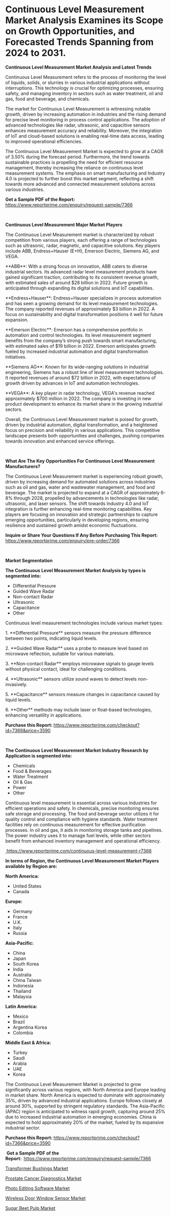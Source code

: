 <p><h1>Continuous Level Measurement Market Analysis Examines its Scope on Growth Opportunities, and Forecasted Trends Spanning from 2024 to 2031.</h1></p><p><strong>Continuous Level Measurement Market Analysis and Latest Trends</strong></p>
<p><p>Continuous Level Measurement refers to the process of monitoring the level of liquids, solids, or slurries in various industrial applications without interruptions. This technology is crucial for optimizing processes, ensuring safety, and managing inventory in sectors such as water treatment, oil and gas, food and beverage, and chemicals. </p><p>The market for Continuous Level Measurement is witnessing notable growth, driven by increasing automation in industries and the rising demand for precise level monitoring in process control applications. The adoption of advanced technologies like radar, ultrasonic, and capacitive sensors enhances measurement accuracy and reliability. Moreover, the integration of IoT and cloud-based solutions is enabling real-time data access, leading to improved operational efficiencies.</p><p>The Continuous Level Measurement Market is expected to grow at a CAGR of 3.50% during the forecast period. Furthermore, the trend towards sustainable practices is propelling the need for efficient resource management, thereby increasing the reliance on continuous level measurement systems. The emphasis on smart manufacturing and Industry 4.0 is projected to further boost this market segment, reflecting a shift towards more advanced and connected measurement solutions across various industries.</p></p>
<p><strong>Get a Sample PDF of the Report:&nbsp;</strong> <a href="https://www.reportprime.com/enquiry/request-sample/7366">https://www.reportprime.com/enquiry/request-sample/7366</a></p>
<p>&nbsp;</p>
<p><strong>Continuous Level Measurement Major Market Players</strong></p>
<p><p>The Continuous Level Measurement market is characterized by robust competition from various players, each offering a range of technologies such as ultrasonic, radar, magnetic, and capacitive solutions. Key players include ABB, Endress+Hauser (E+H), Emerson Electric, Siemens AG, and VEGA.</p><p>**ABB**: With a strong focus on innovation, ABB caters to diverse industrial sectors. Its advanced radar level measurement products have gained significant traction, contributing to its consistent revenue growth, with estimated sales of around $28 billion in 2022. Future growth is anticipated through expanding its digital solutions and IoT capabilities.</p><p>**Endress+Hauser**: Endress+Hauser specializes in process automation and has seen a growing demand for its level measurement technologies. The company reported revenues of approximately $3 billion in 2022. A focus on sustainability and digital transformation positions it well for future expansion.</p><p>**Emerson Electric**: Emerson has a comprehensive portfolio in automation and control technologies. Its level measurement segment benefits from the company’s strong push towards smart manufacturing, with estimated sales of $19 billion in 2022. Emerson anticipates growth fueled by increased industrial automation and digital transformation initiatives.</p><p>**Siemens AG**: Known for its wide-ranging solutions in industrial engineering, Siemens has a robust line of level measurement technologies. It reported revenues of around $72 billion in 2022, with expectations of growth driven by advances in IoT and automation technologies.</p><p>**VEGA**: A key player in radar technology, VEGA's revenue reached approximately $700 million in 2022. The company is investing in new product development to enhance its market share in the growing industrial sectors.</p><p>Overall, the Continuous Level Measurement market is poised for growth, driven by industrial automation, digital transformation, and a heightened focus on precision and reliability in various applications. This competitive landscape presents both opportunities and challenges, pushing companies towards innovation and enhanced service offerings.</p></p>
<p>&nbsp;</p>
<p><strong>What Are The Key Opportunities For Continuous Level Measurement Manufacturers?</strong></p>
<p><p>The Continuous Level Measurement market is experiencing robust growth, driven by increasing demand for automated solutions across industries such as oil and gas, water and wastewater management, and food and beverage. The market is projected to expand at a CAGR of approximately 6-8% through 2028, propelled by advancements in technologies like radar, ultrasonic, and laser sensors. The shift towards Industry 4.0 and IoT integration is further enhancing real-time monitoring capabilities. Key players are focusing on innovation and strategic partnerships to capture emerging opportunities, particularly in developing regions, ensuring resilience and sustained growth amidst economic fluctuations.</p></p>
<p><strong>Inquire or Share Your Questions If Any Before Purchasing This Report:</strong> <a href="https://www.reportprime.com/enquiry/pre-order/7366">https://www.reportprime.com/enquiry/pre-order/7366</a></p>
<p>&nbsp;</p>
<p><strong>Market Segmentation</strong></p>
<p><strong>The Continuous Level Measurement Market Analysis by types is segmented into:</strong></p>
<p><ul><li>Differential Pressure</li><li>Guided Wave Radar</li><li>Non-contact Radar</li><li>Ultrasonic</li><li>Capacitance</li><li>Other</li></ul></p>
<p><p>Continuous level measurement technologies include various market types: </p><p>1. **Differential Pressure** sensors measure the pressure difference between two points, indicating liquid levels.</p><p>2. **Guided Wave Radar** uses a probe to measure level based on microwave reflection, suitable for various materials.</p><p>3. **Non-contact Radar** employs microwave signals to gauge levels without physical contact, ideal for challenging conditions.</p><p>4. **Ultrasonic** sensors utilize sound waves to detect levels non-invasively.</p><p>5. **Capacitance** sensors measure changes in capacitance caused by liquid levels.</p><p>6. **Other** methods may include laser or float-based technologies, enhancing versatility in applications.</p></p>
<p><strong>Purchase this Report:&nbsp;</strong><a href="https://www.reportprime.com/checkout?id=7366&price=3590">https://www.reportprime.com/checkout?id=7366&price=3590</a></p>
<p>&nbsp;</p>
<p><strong>The Continuous Level Measurement Market Industry Research by Application is segmented into:</strong></p>
<p><ul><li>Chemicals</li><li>Food & Beverages</li><li>Water Treatment</li><li>Oil & Gas</li><li>Power</li><li>Other</li></ul></p>
<p><p>Continuous level measurement is essential across various industries for efficient operations and safety. In chemicals, precise monitoring ensures safe storage and processing. The food and beverage sector utilizes it for quality control and compliance with hygiene standards. Water treatment facilities rely on continuous measurement for effective purification processes. In oil and gas, it aids in monitoring storage tanks and pipelines. The power industry uses it to manage fuel levels, while other sectors benefit from enhanced inventory management and operational efficiency.</p></p>
<p><a href="https://www.reportprime.com/continuous-level-measurement-r7366">&nbsp;https://www.reportprime.com/continuous-level-measurement-r7366</a></p>
<p><strong>In terms of Region, the Continuous Level Measurement Market Players available by Region are:</strong></p>
<p>
    <p> <strong> North America: </strong>
        <ul>
            <li>United States</li>
            <li>Canada</li>
        </ul>
        </p> 
    <p> <strong> Europe: </strong>
        <ul>
            <li>Germany</li>
            <li>France</li>
            <li>U.K.</li>
            <li>Italy</li>
            <li>Russia</li>
        </ul>
        </p> 
    <p> <strong> Asia-Pacific: </strong>
        <ul>
            <li>China</li>
            <li>Japan</li>
            <li>South Korea</li>
            <li>India</li>
            <li>Australia</li>
            <li>China Taiwan</li>
            <li>Indonesia</li>
            <li>Thailand</li>
            <li>Malaysia</li>
        </ul>
        </p> 
    <p> <strong> Latin America: </strong>
        <ul>
            <li>Mexico</li>
            <li>Brazil</li>
            <li>Argentina Korea</li>
            <li>Colombia</li>
        </ul>
        </p> 
    <p> <strong> Middle East & Africa: </strong>
        <ul>
            <li>Turkey</li>
            <li>Saudi</li>
            <li>Arabia</li>
            <li>UAE</li>
            <li>Korea</li>
        </ul>
    </p>
    </p>
<p><p>The Continuous Level Measurement Market is projected to grow significantly across various regions, with North America and Europe leading in market share. North America is expected to dominate with approximately 35%, driven by advanced industrial applications. Europe follows closely at around 30%, supported by stringent regulatory standards. The Asia-Pacific (APAC) region is anticipated to witness rapid growth, capturing around 25% due to increased industrial automation in emerging economies. China is expected to hold approximately 20% of the market, fueled by its expansive industrial sector.</p></p>
<p><strong>Purchase this Report: </strong><a href="https://www.reportprime.com/checkout?id=7366&price=3590">https://www.reportprime.com/checkout?id=7366&price=3590</a></p>
<p>&nbsp;<strong>Get a Sample PDF of the Report:&nbsp;&nbsp;</strong><a href="https://www.reportprime.com/enquiry/request-sample/7366">https://www.reportprime.com/enquiry/request-sample/7366</a></p>
<p><strong></strong></p>
<p><p><a href="https://medium.com/@robertwood655/global-transformer-bushings-market-sector-2024-2031-market-metrics-and-market-strategic-insights-ac476b87c40c">Transformer Bushings Market</a></p><p><a href="https://www.linkedin.com/pulse/navigating-prostate-cancer-diagnostics-market-expert-analysis-aw1kc?trackingId=moyapIoQRz6ECiEmvpPcsg%3D%3D">Prostate Cancer Diagnostics Market</a></p><p><a href="https://www.linkedin.com/pulse/how-regions-adapting-photo-editing-software-market-global-lckgf?trackingId=JdOyelHKSVmt8Kmpqm1opA%3D%3D">Photo Editing Software Market</a></p><p><a href="https://medium.com/@robertwood655/how-the-wireless-door-window-sensor-market-is-changing-from-2024-to-2031-2e995afdfb53">Wireless Door Window Sensor Market</a></p><p><a href="https://issuu.com/reportprime-2/docs/sugar-beet-pulp-market-size-2030.pp_c2b6bdde56dc85">Sugar Beet Pulp Market</a></p></p>